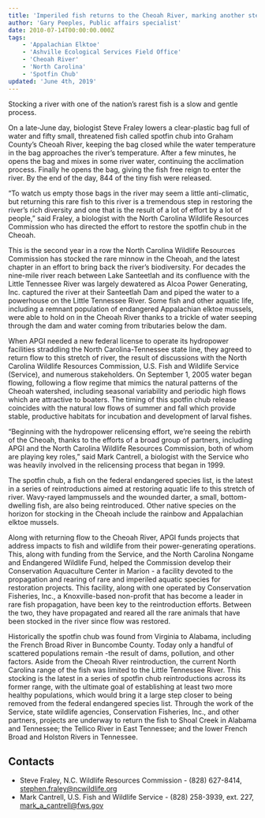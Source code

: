```yaml
---
title: 'Imperiled fish returns to the Cheoah River, marking another step in river’s restoration'
author: 'Gary Peeples, Public affairs specialist'
date: 2010-07-14T00:00:00.000Z
tags:
    - 'Appalachian Elktoe'
    - 'Ashville Ecological Services Field Office'
    - 'Cheoah River'
    - 'North Carolina'
    - 'Spotfin Chub'
updated: 'June 4th, 2019'
---
```


Stocking a river with one of the nation’s rarest fish is a slow and gentle process.

On a late-June day, biologist Steve Fraley lowers a clear-plastic bag full of water and fifty small, threatened fish called spotfin chub into Graham County’s Cheoah River, keeping the bag closed while the water temperature in the bag approaches the river’s temperature. After a few minutes, he opens the bag and mixes in some river water, continuing the acclimation process. Finally he opens the bag, giving the fish free reign to enter the river. By the end of the day, 844 of the tiny fish were released.

“To watch us empty those bags in the river may seem a little anti-climatic, but returning this rare fish to this river is a tremendous step in restoring the river’s rich diversity and one that is the result of a lot of effort by a lot of people,” said Fraley, a biologist with the North Carolina Wildlife Resources Commission who has directed the effort to restore the spotfin chub in the Cheoah.

This is the second year in a row the North Carolina Wildlife Resources Commission has stocked the rare minnow in the Cheoah, and the latest chapter in an effort to bring back the river’s biodiversity. For decades the nine-mile river reach between Lake Santeetlah and its confluence with the Little Tennessee River was largely dewatered as Alcoa Power Generating, Inc. captured the river at their Santeetlah Dam and piped the water to a powerhouse on the Little Tennessee River.  Some fish and other aquatic life, including a remnant population of endangered Appalachian elktoe mussels, were able to hold on in the Cheoah River thanks to a trickle of water seeping through the dam and water coming from tributaries below the dam.

When APGI needed a new federal license to operate its hydropower facilities straddling the North Carolina-Tennessee state line, they agreed to return flow to this stretch of river, the result of discussions with the North Carolina Wildlife Resources Commission, U.S. Fish and Wildlife Service (Service), and numerous stakeholders.  On September 1, 2005 water began flowing, following a flow regime that mimics the natural patterns of the Cheoah watershed, including seasonal variability and periodic high flows which are attractive to boaters. The timing of this spotfin chub release coincides with the natural low flows of summer and fall which provide stable, productive habitats for incubation and development of larval fishes.

“Beginning with the hydropower relicensing effort, we’re seeing the rebirth of the Cheoah, thanks to the efforts of a broad group of partners, including APGI and the North Carolina Wildlife Resources Commission, both of whom are playing key roles,” said Mark Cantrell, a biologist with the Service who was heavily involved in the relicensing process that began in 1999.

The spotfin chub, a fish on the federal endangered species list, is the latest in a series of reintroductions aimed at restoring aquatic life to this stretch of river. Wavy-rayed lampmussels and the wounded darter, a small, bottom-dwelling fish, are also being reintroduced. Other native species on the horizon for stocking in the Cheoah include the rainbow and Appalachian elktoe mussels.

Along with returning flow to the Cheoah River, APGI funds projects that address impacts to fish and wildlife from their power-generating operations.  This, along with funding from the Service, and the North Carolina Nongame and Endangered Wildlife Fund, helped the Commission develop their Conservation Aquaculture Center in Marion - a facility devoted to the propagation and rearing of rare and imperiled aquatic species for restoration projects. This facility, along with one operated by Conservation Fisheries, Inc., a Knoxville-based non-profit that has become a leader in rare fish propagation, have been key to the reintroduction efforts.  Between the two, they have propagated and reared all the rare animals that have been stocked in the river since flow was restored.

Historically the spotfin chub was found from Virginia to Alabama, including the French Broad River in Buncombe County. Today only a handful of scattered populations remain -the result of dams, pollution, and other factors. Aside from the Cheoah River reintroduction, the current North Carolina range of the fish was limited to the Little Tennessee River.  This stocking is the latest in a series of spotfin chub reintroductions across its former range, with the ultimate goal of establishing at least two more healthy populations, which would bring it a large step closer to being removed from the federal endangered species list.  Through the work of the Service, state wildlife agencies, Conservation Fisheries, Inc., and other partners, projects are underway to return the fish to Shoal Creek in Alabama and Tennessee; the Tellico River in East Tennessee; and the lower French Broad and Holston Rivers in Tennessee.

## Contacts

- Steve Fraley, N.C. Wildlife Resources Commission - (828) 627-8414, [stephen.fraley@ncwildlife.org](mailto:stephen.fraley@ncwildlife.org)
- Mark Cantrell, U.S. Fish and Wildlife Service - (828) 258-3939, ext. 227, [mark_a_cantrell@fws.gov](mailto:mark_a_cantrell@fws.gov)